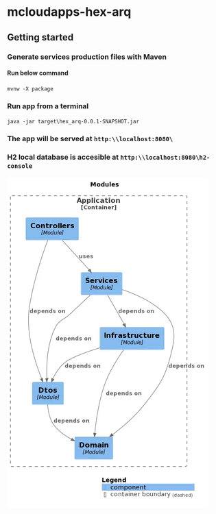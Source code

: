 # mcloudapps-hex-arq

## Getting started

### Generate services production files with Maven  

#### Run below command  

 `mvnw -X package`

### Run app from a terminal  

`java -jar target\hex_arq-0.0.1-SNAPSHOT.jar`  

### The app will be served at `http:\\localhost:8080\`

### H2 local database is accesible at `http:\\localhost:8080\h2-console`  

![alt text](diagram.png "Diagram")
